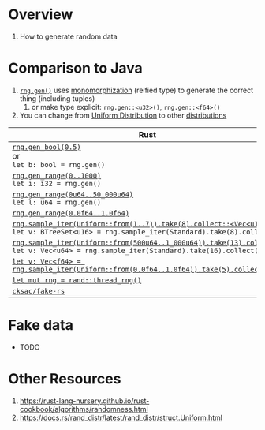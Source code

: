 # Overview
1. How to generate random data


# Comparison to Java
1. [`rng.gen()`](https://docs.rs/rand/latest/rand/trait.Rng.html#method.gen) uses [monomorphization](https://rustc-dev-guide.rust-lang.org/backend/monomorph.html) (reified type) to generate the correct thing (including tuples)
    1. or make type explicit: `rng.gen::<u32>()`, `rng.gen::<f64>()`
1. You can change from [Uniform Distribution](https://en.wikipedia.org/wiki/Continuous_uniform_distribution) to other [distributions](https://docs.rs/rand_distr/latest/rand_distr/index.html)

|Rust|Java|
|---|---|
|[`rng.gen_bool(0.5)`](https://docs.rs/rand/latest/rand/trait.Rng.html#method.gen_bool)<br>or<br>`let b: bool = rng.gen()`|[`nextBoolean()`](https://docs.oracle.com/en%2Fjava%2Fjavase%2F21%2Fdocs%2Fapi%2F%2F/java.base/java/util/Random.html#nextBoolean())|
|[`rng.gen_range(0..1000)`](https://docs.rs/rand/latest/rand/trait.Rng.html#method.gen_range)<br>`let i: i32 = rng.gen()`|[`nextInt(...)`](https://docs.oracle.com/en%2Fjava%2Fjavase%2F21%2Fdocs%2Fapi%2F%2F/java.base/java/util/concurrent/ThreadLocalRandom.html#nextInt(int,int))|
|[`rng.gen_range(0u64..50_000u64)`](https://docs.rs/rand/latest/rand/trait.Rng.html#method.gen_range)<br>`let l: u64 = rng.gen()`|[`nextLong(...)`](https://docs.oracle.com/en%2Fjava%2Fjavase%2F21%2Fdocs%2Fapi%2F%2F/java.base/java/util/concurrent/ThreadLocalRandom.html#nextLong(long,long))|
|[`rng.gen_range(0.0f64..1.0f64)`](https://docs.rs/rand/latest/rand/trait.Rng.html#method.gen_range)|[`nextDouble()`](https://docs.oracle.com/en%2Fjava%2Fjavase%2F21%2Fdocs%2Fapi%2F%2F/java.base/java/util/concurrent/ThreadLocalRandom.html#nextDouble(double,double))|
|[`rng.sample_iter(Uniform::from(1..7)).take(8).collect::<Vec<u16>>()`](https://rust-random.github.io/rand/rand/trait.Rng.html#method.sample_iter)<br>`let v: BTreeSet<u16> = rng.sample_iter(Standard).take(8).collect();`|[`ints()`](https://docs.oracle.com/en%2Fjava%2Fjavase%2F21%2Fdocs%2Fapi%2F%2F/java.base/java/util/concurrent/ThreadLocalRandom.html#ints(int,int))|
|[`rng.sample_iter(Uniform::from(500u64..1_000u64)).take(13).collect()`](https://rust-random.github.io/rand/rand/trait.Rng.html#method.sample_iter)<br>`let v: Vec<u64> = rng.sample_iter(Standard).take(16).collect();`|[`longs()`](https://docs.oracle.com/en%2Fjava%2Fjavase%2F21%2Fdocs%2Fapi%2F%2F/java.base/java/util/concurrent/ThreadLocalRandom.html#longs(long,long))|
|[`let v: Vec<f64> = rng.sample_iter(Uniform::from(0.0f64..1.0f64)).take(5).collect()`](https://rust-random.github.io/rand/rand/trait.Rng.html#method.sample_iter)|[`doubles()`](https://docs.oracle.com/en%2Fjava%2Fjavase%2F21%2Fdocs%2Fapi%2F%2F/java.base/java/util/concurrent/ThreadLocalRandom.html#doubles(double,double))|
|[`let mut rng = rand::thread_rng()`](https://docs.rs/rand/latest/rand/fn.thread_rng.html)|[`ThreadLocalRandom.current()`](https://docs.oracle.com/en%2Fjava%2Fjavase%2F21%2Fdocs%2Fapi%2F%2F/java.base/java/util/concurrent/ThreadLocalRandom.html#current())|
|[`cksac/fake-rs`](https://crates.io/crates/fake)|[`DiUS/Faker`](https://github.com/DiUS/java-faker)|


# Fake data

- TODO


# Other Resources
1. https://rust-lang-nursery.github.io/rust-cookbook/algorithms/randomness.html
1. https://docs.rs/rand_distr/latest/rand_distr/struct.Uniform.html